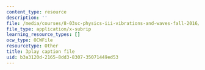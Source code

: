 ```yaml
---
content_type: resource
description: ''
file: /media/courses/8-03sc-physics-iii-vibrations-and-waves-fall-2016/b3a3120d21658dd3830735071449ed53_BX4QPdP7fT8.srt
file_type: application/x-subrip
learning_resource_types: []
ocw_type: OCWFile
resourcetype: Other
title: 3play caption file
uid: b3a3120d-2165-8dd3-8307-35071449ed53
---
```

